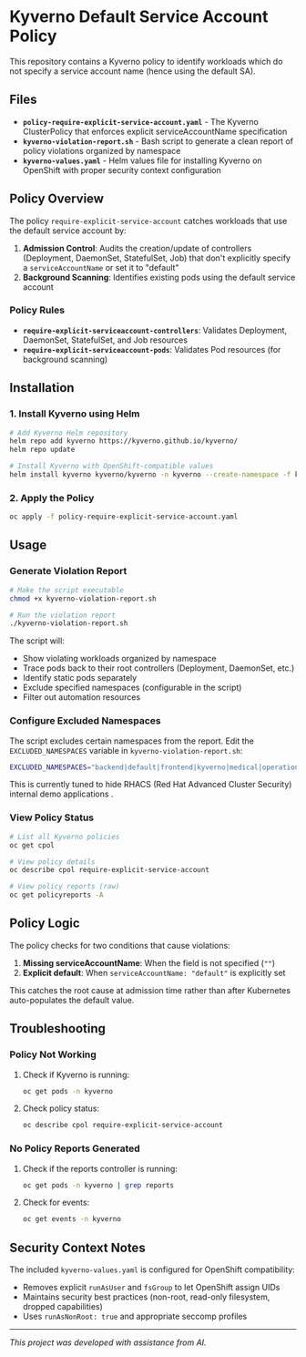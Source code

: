 # Kyverno Default Service Account Policy

This repository contains a Kyverno policy to identify workloads which do not specify a  service account name (hence using the default SA).

## Files

- **`policy-require-explicit-service-account.yaml`** - The Kyverno ClusterPolicy that enforces explicit serviceAccountName specification
- **`kyverno-violation-report.sh`** - Bash script to generate a clean report of policy violations organized by namespace
- **`kyverno-values.yaml`** - Helm values file for installing Kyverno on OpenShift with proper security context configuration

## Policy Overview

The policy `require-explicit-service-account` catches workloads that use the default service account by:

1. **Admission Control**: Audits the creation/update of controllers (Deployment, DaemonSet, StatefulSet, Job) that don't explicitly specify a `serviceAccountName` or set it to "default"
2. **Background Scanning**: Identifies existing pods using the default service account

### Policy Rules

- **`require-explicit-serviceaccount-controllers`**: Validates Deployment, DaemonSet, StatefulSet, and Job resources
- **`require-explicit-serviceaccount-pods`**: Validates Pod resources (for background scanning)



## Installation

### 1. Install Kyverno using Helm

```bash
# Add Kyverno Helm repository
helm repo add kyverno https://kyverno.github.io/kyverno/
helm repo update

# Install Kyverno with OpenShift-compatible values
helm install kyverno kyverno/kyverno -n kyverno --create-namespace -f kyverno-values.yaml
```

### 2. Apply the Policy

```bash
oc apply -f policy-require-explicit-service-account.yaml
```

## Usage

### Generate Violation Report

```bash
# Make the script executable
chmod +x kyverno-violation-report.sh

# Run the violation report
./kyverno-violation-report.sh
```

The script will:
- Show violating workloads organized by namespace
- Trace pods back to their root controllers (Deployment, DaemonSet, etc.)
- Identify static pods separately
- Exclude specified namespaces (configurable in the script)
- Filter out automation resources

### Configure Excluded Namespaces

The script excludes certain namespaces from the report. Edit the `EXCLUDED_NAMESPACES` variable in `kyverno-violation-report.sh`:

```bash
EXCLUDED_NAMESPACES="backend|default|frontend|kyverno|medical|operations|payments|stackrox"
```

This is currently tuned to hide RHACS (Red Hat Advanced Cluster Security) internal demo applications .

### View Policy Status

```bash
# List all Kyverno policies
oc get cpol

# View policy details
oc describe cpol require-explicit-service-account

# View policy reports (raw)
oc get policyreports -A
```

## Policy Logic

The policy checks for two conditions that cause violations:

1. **Missing serviceAccountName**: When the field is not specified (`""`)
2. **Explicit default**: When `serviceAccountName: "default"` is explicitly set

This catches the root cause at admission time rather than after Kubernetes auto-populates the default value.

## Troubleshooting

### Policy Not Working

1. Check if Kyverno is running:
   ```bash
   oc get pods -n kyverno
   ```

2. Check policy status:
   ```bash
   oc describe cpol require-explicit-service-account
   ```

### No Policy Reports Generated

1. Check if the reports controller is running:
   ```bash
   oc get pods -n kyverno | grep reports
   ```

2. Check for events:
   ```bash
   oc get events -n kyverno
   ```


## Security Context Notes

The included `kyverno-values.yaml` is configured for OpenShift compatibility:
- Removes explicit `runAsUser` and `fsGroup` to let OpenShift assign UIDs
- Maintains security best practices (non-root, read-only filesystem, dropped capabilities)
- Uses `runAsNonRoot: true` and appropriate seccomp profiles

---

*This project was developed with assistance from AI.*
